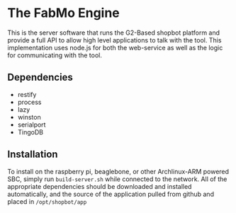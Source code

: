 The FabMo Engine
===========
This is the server software that runs the G2-Based shopbot platform and provide a full API to allow high level applications to talk with the tool.  This implementation uses node.js for both the web-service as well as the logic for communicating with the tool.

## Dependencies

* restify
* process
* lazy
* winston
* serialport
* TingoDB

## Installation

To install on the raspberry pi, beaglebone, or other Archlinux-ARM powered SBC, simply run `build-server.sh` while connected to the network.  All of the appropriate dependencies should be downloaded and installed automatically, and the source of the application pulled from github and placed in `/opt/shopbot/app`
